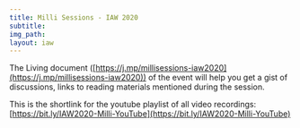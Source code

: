 ```yaml
---
title: Milli Sessions - IAW 2020
subtitle: 
img_path: 
layout: iaw
---
```



The Living document ([https://j.mp/millisessions-iaw2020](https://j.mp/millisessions-iaw2020)) of the event will help you get a gist of discussions, links to reading materials mentioned during the session.

This is the shortlink for the youtube playlist of all video recordings: [https://bit.ly/IAW2020-Milli-YouTube](https://bit.ly/IAW2020-Milli-YouTube)


